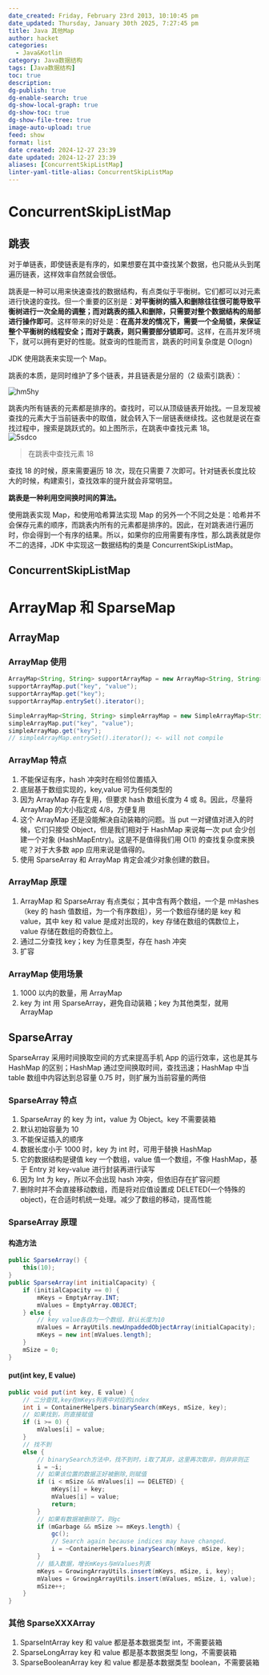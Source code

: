 ```yaml
---
date_created: Friday, February 23rd 2013, 10:10:45 pm
date_updated: Thursday, January 30th 2025, 7:27:45 pm
title: Java 其他Map
author: hacket
categories:
  - Java&Kotlin
category: Java数据结构
tags: [Java数据结构]
toc: true
description: 
dg-publish: true
dg-enable-search: true
dg-show-local-graph: true
dg-show-toc: true
dg-show-file-tree: true
image-auto-upload: true
feed: show
format: list
date created: 2024-12-27 23:39
date updated: 2024-12-27 23:39
aliases: [ConcurrentSkipListMap]
linter-yaml-title-alias: ConcurrentSkipListMap
---
```


# ConcurrentSkipListMap

## 跳表

对于单链表，即使链表是有序的，如果想要在其中查找某个数据，也只能从头到尾遍历链表，这样效率自然就会很低。

跳表是一种可以用来快速查找的数据结构，有点类似于平衡树。它们都可以对元素进行快速的查找。但一个重要的区别是：**对平衡树的插入和删除往往很可能导致平衡树进行一次全局的调整；而对跳表的插入和删除，只需要对整个数据结构的局部进行操作即可**。这样带来的好处是：**在高并发的情况下，需要一个全局锁，来保证整个平衡树的线程安全；而对于跳表，则只需要部分锁即可**。这样，在高并发环境下，就可以拥有更好的性能。就查询的性能而言，跳表的时间复杂度是 O(logn)

JDK 使用跳表来实现一个 Map。

跳表的本质，是同时维护了多个链表，并且链表是分层的（2 级索引跳表）：

![hm5hy](https://raw.githubusercontent.com/hacket/ObsidianOSS/master/obsidian/hm5hy.png)

跳表内所有链表的元素都是排序的。查找时，可以从顶级链表开始找。一旦发现被查找的元素大于当前链表中的取值，就会转入下一层链表继续找。这也就是说在查找过程中，搜索是跳跃式的。如上图所示，在跳表中查找元素 18。<br>![5sdco](https://raw.githubusercontent.com/hacket/ObsidianOSS/master/obsidian/5sdco.png)

> 在跳表中查找元素 18

查找 18 的时候，原来需要遍历 18 次，现在只需要 7 次即可。针对链表长度比较大的时候，构建索引，查找效率的提升就会非常明显。

**跳表是一种利用空间换时间的算法。**

使用跳表实现 Map，和使用哈希算法实现 Map 的另外一个不同之处是：哈希并不会保存元素的顺序，而跳表内所有的元素都是排序的。因此，在对跳表进行遍历时，你会得到一个有序的结果。所以，如果你的应用需要有序性，那么跳表就是你不二的选择，JDK 中实现这一数据结构的类是 ConcurrentSkipListMap。

## ConcurrentSkipListMap

# ArrayMap 和 SparseMap

## ArrayMap

### ArrayMap 使用

```java
ArrayMap<String, String> supportArrayMap = new ArrayMap<String, String>(16);
supportArrayMap.put("key", "value");
supportArrayMap.get("key");
supportArrayMap.entrySet().iterator();

SimpleArrayMap<String, String> simpleArrayMap = new SimpleArrayMap<String, String>(16);
simpleArrayMap.put("key", "value");
simpleArrayMap.get("key");
// simpleArrayMap.entrySet().iterator(); <- will not compile
```

### ArrayMap 特点

1. 不能保证有序，hash 冲突时在相邻位置插入
2. 底层基于数组实现的，key,value 可为任何类型的
3. 因为 ArrayMap 存在复用，但要求 hash 数组长度为 4 或 8。因此，尽量将 ArrayMap 的大小指定成 4/8，方便复用
4. 这个 ArrayMap 还是没能解决自动装箱的问题。当 put 一对键值对进入的时候，它们只接受 Object，但是我们相对于 HashMap 来说每一次 put 会少创建一个对象 (HashMapEntry)。这是不是值得我们用 O(1) 的查找复杂度来换呢？对于大多数 app 应用来说是值得的。
5. 使用 SparseArray 和 ArrayMap 肯定会减少对象创建的数目。

### ArrayMap 原理

1. ArrayMap 和 SparseArray 有点类似；其中含有两个数组，一个是 mHashes（key 的 hash 值数组，为一个有序数组），另一个数组存储的是 key 和 value，其中 key 和 value 是成对出现的，key 存储在数组的偶数位上，value 存储在数组的奇数位上。
2. 通过二分查找 key；key 为任意类型，存在 hash 冲突
3. 扩容

### ArrayMap 使用场景

1. 1000 以内的数量，用 ArrayMap
2. key 为 int 用 SparseArray，避免自动装箱；key 为其他类型，就用 ArrayMap

## SparseArray

SparseArray 采用时间换取空间的方式来提高手机 App 的运行效率，这也是其与 HashMap 的区别；HashMap 通过空间换取时间，查找迅速；HashMap 中当 table 数组中内容达到总容量 0.75 时，则扩展为当前容量的两倍

### SparseArray 特点

1. SparseArray 的 key 为 int，value 为 Object。key 不需要装箱
2. 默认初始容量为 10
3. 不能保证插入的顺序
4. 数据长度小于 1000 时，key 为 int 时，可用于替换 HashMap
5. 它的数据结构是键值 key 一个数组，value 值一个数组，不像 HashMap，基于 Entry 对 key-value 进行封装再进行读写
6. 因为 Int 为 key，所以不会出现 hash 冲突，但依旧存在扩容问题
7. 删除时并不会直接移动数组，而是将对应值设置成 DELETED(一个特殊的 object)，在合适时机统一处理。减少了数组的移动，提高性能

### SparseArray 原理

#### 构造方法

```java
public SparseArray() {
    this(10);
}
public SparseArray(int initialCapacity) {
    if (initialCapacity == 0) {
        mKeys = EmptyArray.INT;
        mValues = EmptyArray.OBJECT;
    } else {
        // key value各自为一个数组，默认长度为10
        mValues = ArrayUtils.newUnpaddedObjectArray(initialCapacity);
        mKeys = new int[mValues.length];
    }
    mSize = 0;
}
```

#### put(int key, E value)

```java
public void put(int key, E value) {
	// 二分查找,key在mKeys列表中对应的index
    int i = ContainerHelpers.binarySearch(mKeys, mSize, key);
    // 如果找到，则直接赋值
    if (i >= 0) {
        mValues[i] = value;
    } 
    // 找不到
    else {
        // binarySearch方法中，找不到时，i取了其非，这里再次取非，则非非则正
        i = ~i;
        // 如果该位置的数据正好被删除,则赋值
        if (i < mSize && mValues[i] == DELETED) {
            mKeys[i] = key;
            mValues[i] = value;
            return;
        }
        // 如果有数据被删除了，则gc
        if (mGarbage && mSize >= mKeys.length) {
            gc();
            // Search again because indices may have changed.
            i = ~ContainerHelpers.binarySearch(mKeys, mSize, key);
        }
        // 插入数据，增长mKeys与mValues列表
        mKeys = GrowingArrayUtils.insert(mKeys, mSize, i, key);
        mValues = GrowingArrayUtils.insert(mValues, mSize, i, value);
        mSize++;
    }
}
```

### 其他 SparseXXXArray

1. SparseIntArray key 和 value 都是基本数据类型 int，不需要装箱
2. SparseLongArray key 和 value 都是基本数据类型 long，不需要装箱
3. SparseBooleanArray key 和 value 都是基本数据类型 boolean，不需要装箱
